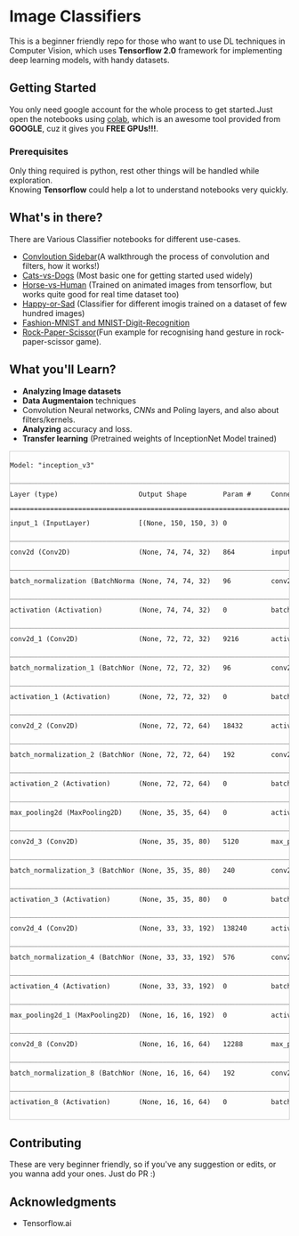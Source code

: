 # Image Classifiers
This is a beginner friendly repo for those who want to use DL techniques in Computer Vision, which uses **Tensorflow 2.0** framework for implementing deep learning models, with handy datasets.</br>

## Getting Started

You only need google account for the whole process to get started.Just open the notebooks using [ colab](https://colab.research.google.com/), which is an awesome tool provided from **GOOGLE**, cuz it gives you **FREE GPUs!!!**.

### Prerequisites

Only thing required is python, rest other things will be handled while exploration.</br> Knowing **Tensorflow** could help a lot to understand notebooks very quickly.

## What's in there?

There are Various Classifier notebooks for different use-cases.</br>

- [Convloution Sidebar](https://github.com/kb10241024/CLASSIFIER_MODELS/blob/master/Convolutions_Sidebar.ipynb)(A walkthrough the process of convolution and filters, how it works!) 
- [Cats-vs-Dogs](https://github.com/kb10241024/CLASSIFIER_MODELS/tree/master/Cats-Vs-Dogs) (Most basic one for getting started used widely)
- [Horse-vs-Human](https://github.com/kb10241024/CLASSIFIER_MODELS/tree/master/Horse-or-Human) (Trained on animated images from tensorflow, but works quite good for real time dataset too)
- [Happy-or-Sad](https://github.com/kb10241024/CLASSIFIER_MODELS/tree/master/Happy-or-sad) (Classifier for different imogis trained on a dataset of few hundred images)	
- [Fashion-MNIST and MNIST-Digit-Recognition](https://github.com/kb10241024/CLASSIFIER_MODELS/tree/master/000Multiclass_Classification/MNIST-and-Fashion_MNIST)	
- [Rock-Paper-Scissor](https://github.com/kb10241024/CLASSIFIER_MODELS/tree/master/000Multiclass_Classification/Rock-Paper-Scissor)(Fun example for recognising hand gesture in rock-paper-scissor game).

## What you'll Learn?

* **Analyzing Image datasets**
* **Data Augmentaion** techniques
* Convolution Neural networks, *CNNs* and Poling layers, and also about filters/kernels.
* **Analyzing** accuracy and loss.
* **Transfer learning** (Pretrained weights of InceptionNet Model trained)
<div style="height:1200px;border:1px solid #ccc;font:12px/26px Georgia, Garamond, Serif;overflow:auto;">
<pre>Model: "inception_v3"
__________________________________________________________________________________________________
Layer (type)                    Output Shape         Param #     Connected to                     
==================================================================================================
input_1 (InputLayer)            [(None, 150, 150, 3) 0                                            
__________________________________________________________________________________________________
conv2d (Conv2D)                 (None, 74, 74, 32)   864         input_1[0][0]                    
__________________________________________________________________________________________________
batch_normalization (BatchNorma (None, 74, 74, 32)   96          conv2d[0][0]                     
__________________________________________________________________________________________________
activation (Activation)         (None, 74, 74, 32)   0           batch_normalization[0][0]        
__________________________________________________________________________________________________
conv2d_1 (Conv2D)               (None, 72, 72, 32)   9216        activation[0][0]                 
__________________________________________________________________________________________________
batch_normalization_1 (BatchNor (None, 72, 72, 32)   96          conv2d_1[0][0]                   
__________________________________________________________________________________________________
activation_1 (Activation)       (None, 72, 72, 32)   0           batch_normalization_1[0][0]      
__________________________________________________________________________________________________
conv2d_2 (Conv2D)               (None, 72, 72, 64)   18432       activation_1[0][0]               
__________________________________________________________________________________________________
batch_normalization_2 (BatchNor (None, 72, 72, 64)   192         conv2d_2[0][0]                   
__________________________________________________________________________________________________
activation_2 (Activation)       (None, 72, 72, 64)   0           batch_normalization_2[0][0]      
__________________________________________________________________________________________________
max_pooling2d (MaxPooling2D)    (None, 35, 35, 64)   0           activation_2[0][0]               
__________________________________________________________________________________________________
conv2d_3 (Conv2D)               (None, 35, 35, 80)   5120        max_pooling2d[0][0]              
__________________________________________________________________________________________________
batch_normalization_3 (BatchNor (None, 35, 35, 80)   240         conv2d_3[0][0]                   
__________________________________________________________________________________________________
activation_3 (Activation)       (None, 35, 35, 80)   0           batch_normalization_3[0][0]      
__________________________________________________________________________________________________
conv2d_4 (Conv2D)               (None, 33, 33, 192)  138240      activation_3[0][0]               
__________________________________________________________________________________________________
batch_normalization_4 (BatchNor (None, 33, 33, 192)  576         conv2d_4[0][0]                   
__________________________________________________________________________________________________
activation_4 (Activation)       (None, 33, 33, 192)  0           batch_normalization_4[0][0]      
__________________________________________________________________________________________________
max_pooling2d_1 (MaxPooling2D)  (None, 16, 16, 192)  0           activation_4[0][0]               
__________________________________________________________________________________________________
conv2d_8 (Conv2D)               (None, 16, 16, 64)   12288       max_pooling2d_1[0][0]            
__________________________________________________________________________________________________
batch_normalization_8 (BatchNor (None, 16, 16, 64)   192         conv2d_8[0][0]                   
__________________________________________________________________________________________________
activation_8 (Activation)       (None, 16, 16, 64)   0           batch_normalization_8[0][0]      
__________________________________________________________________________________________________
conv2d_6 (Conv2D)               (None, 16, 16, 48)   9216        max_pooling2d_1[0][0]            
__________________________________________________________________________________________________
conv2d_9 (Conv2D)               (None, 16, 16, 96)   55296       activation_8[0][0]               
__________________________________________________________________________________________________
batch_normalization_6 (BatchNor (None, 16, 16, 48)   144         conv2d_6[0][0]                   
__________________________________________________________________________________________________
batch_normalization_9 (BatchNor (None, 16, 16, 96)   288         conv2d_9[0][0]                   
__________________________________________________________________________________________________
activation_6 (Activation)       (None, 16, 16, 48)   0           batch_normalization_6[0][0]      
__________________________________________________________________________________________________
activation_9 (Activation)       (None, 16, 16, 96)   0           batch_normalization_9[0][0]      
__________________________________________________________________________________________________
average_pooling2d (AveragePooli (None, 16, 16, 192)  0           max_pooling2d_1[0][0]            
__________________________________________________________________________________________________
conv2d_5 (Conv2D)               (None, 16, 16, 64)   12288       max_pooling2d_1[0][0]            
__________________________________________________________________________________________________
conv2d_7 (Conv2D)               (None, 16, 16, 64)   76800       activation_6[0][0]               
__________________________________________________________________________________________________
conv2d_10 (Conv2D)              (None, 16, 16, 96)   82944       activation_9[0][0]               
__________________________________________________________________________________________________
conv2d_11 (Conv2D)              (None, 16, 16, 32)   6144        average_pooling2d[0][0]          
__________________________________________________________________________________________________
batch_normalization_5 (BatchNor (None, 16, 16, 64)   192         conv2d_5[0][0]                   
__________________________________________________________________________________________________
batch_normalization_7 (BatchNor (None, 16, 16, 64)   192         conv2d_7[0][0]                   
__________________________________________________________________________________________________
batch_normalization_10 (BatchNo (None, 16, 16, 96)   288         conv2d_10[0][0]                  
__________________________________________________________________________________________________
batch_normalization_11 (BatchNo (None, 16, 16, 32)   96          conv2d_11[0][0]                  
__________________________________________________________________________________________________
activation_5 (Activation)       (None, 16, 16, 64)   0           batch_normalization_5[0][0]      
__________________________________________________________________________________________________
activation_7 (Activation)       (None, 16, 16, 64)   0           batch_normalization_7[0][0]      
__________________________________________________________________________________________________
activation_10 (Activation)      (None, 16, 16, 96)   0           batch_normalization_10[0][0]     
__________________________________________________________________________________________________
activation_11 (Activation)      (None, 16, 16, 32)   0           batch_normalization_11[0][0]     
__________________________________________________________________________________________________
mixed0 (Concatenate)            (None, 16, 16, 256)  0           activation_5[0][0]               
                                                                 activation_7[0][0]               
                                                                 activation_10[0][0]              
                                                                 activation_11[0][0]              
__________________________________________________________________________________________________
conv2d_15 (Conv2D)              (None, 16, 16, 64)   16384       mixed0[0][0]                     
__________________________________________________________________________________________________
batch_normalization_15 (BatchNo (None, 16, 16, 64)   192         conv2d_15[0][0]                  
__________________________________________________________________________________________________
activation_15 (Activation)      (None, 16, 16, 64)   0           batch_normalization_15[0][0]     
__________________________________________________________________________________________________
conv2d_13 (Conv2D)              (None, 16, 16, 48)   12288       mixed0[0][0]                     
__________________________________________________________________________________________________
conv2d_16 (Conv2D)              (None, 16, 16, 96)   55296       activation_15[0][0]              
__________________________________________________________________________________________________
batch_normalization_13 (BatchNo (None, 16, 16, 48)   144         conv2d_13[0][0]                  
__________________________________________________________________________________________________
batch_normalization_16 (BatchNo (None, 16, 16, 96)   288         conv2d_16[0][0]                  
__________________________________________________________________________________________________
activation_13 (Activation)      (None, 16, 16, 48)   0           batch_normalization_13[0][0]     
__________________________________________________________________________________________________
activation_16 (Activation)      (None, 16, 16, 96)   0           batch_normalization_16[0][0]     
__________________________________________________________________________________________________
average_pooling2d_1 (AveragePoo (None, 16, 16, 256)  0           mixed0[0][0]                     
__________________________________________________________________________________________________
conv2d_12 (Conv2D)              (None, 16, 16, 64)   16384       mixed0[0][0]                     
__________________________________________________________________________________________________
conv2d_14 (Conv2D)              (None, 16, 16, 64)   76800       activation_13[0][0]              
__________________________________________________________________________________________________
conv2d_17 (Conv2D)              (None, 16, 16, 96)   82944       activation_16[0][0]              
__________________________________________________________________________________________________
conv2d_18 (Conv2D)              (None, 16, 16, 64)   16384       average_pooling2d_1[0][0]        
__________________________________________________________________________________________________
batch_normalization_12 (BatchNo (None, 16, 16, 64)   192         conv2d_12[0][0]                  
__________________________________________________________________________________________________
batch_normalization_14 (BatchNo (None, 16, 16, 64)   192         conv2d_14[0][0]                  
__________________________________________________________________________________________________
batch_normalization_17 (BatchNo (None, 16, 16, 96)   288         conv2d_17[0][0]                  
__________________________________________________________________________________________________
batch_normalization_18 (BatchNo (None, 16, 16, 64)   192         conv2d_18[0][0]                  
__________________________________________________________________________________________________
activation_12 (Activation)      (None, 16, 16, 64)   0           batch_normalization_12[0][0]     
__________________________________________________________________________________________________
activation_14 (Activation)      (None, 16, 16, 64)   0           batch_normalization_14[0][0]     
__________________________________________________________________________________________________
activation_17 (Activation)      (None, 16, 16, 96)   0           batch_normalization_17[0][0]     
__________________________________________________________________________________________________
activation_18 (Activation)      (None, 16, 16, 64)   0           batch_normalization_18[0][0]     
__________________________________________________________________________________________________
mixed1 (Concatenate)            (None, 16, 16, 288)  0           activation_12[0][0]              
                                                                 activation_14[0][0]              
                                                                 activation_17[0][0]              
                                                                 activation_18[0][0]              
__________________________________________________________________________________________________
conv2d_22 (Conv2D)              (None, 16, 16, 64)   18432       mixed1[0][0]                     
__________________________________________________________________________________________________
batch_normalization_22 (BatchNo (None, 16, 16, 64)   192         conv2d_22[0][0]                  
__________________________________________________________________________________________________
activation_22 (Activation)      (None, 16, 16, 64)   0           batch_normalization_22[0][0]     
__________________________________________________________________________________________________
conv2d_20 (Conv2D)              (None, 16, 16, 48)   13824       mixed1[0][0]                     
__________________________________________________________________________________________________
conv2d_23 (Conv2D)              (None, 16, 16, 96)   55296       activation_22[0][0]              
__________________________________________________________________________________________________
batch_normalization_20 (BatchNo (None, 16, 16, 48)   144         conv2d_20[0][0]                  
__________________________________________________________________________________________________
batch_normalization_23 (BatchNo (None, 16, 16, 96)   288         conv2d_23[0][0]                  
__________________________________________________________________________________________________
activation_20 (Activation)      (None, 16, 16, 48)   0           batch_normalization_20[0][0]     
__________________________________________________________________________________________________
activation_23 (Activation)      (None, 16, 16, 96)   0           batch_normalization_23[0][0]     
__________________________________________________________________________________________________
average_pooling2d_2 (AveragePoo (None, 16, 16, 288)  0           mixed1[0][0]                     
__________________________________________________________________________________________________
conv2d_19 (Conv2D)              (None, 16, 16, 64)   18432       mixed1[0][0]                     
__________________________________________________________________________________________________
conv2d_21 (Conv2D)              (None, 16, 16, 64)   76800       activation_20[0][0]              
__________________________________________________________________________________________________
conv2d_24 (Conv2D)              (None, 16, 16, 96)   82944       activation_23[0][0]              
__________________________________________________________________________________________________
conv2d_25 (Conv2D)              (None, 16, 16, 64)   18432       average_pooling2d_2[0][0]        
__________________________________________________________________________________________________
batch_normalization_19 (BatchNo (None, 16, 16, 64)   192         conv2d_19[0][0]                  
__________________________________________________________________________________________________
batch_normalization_21 (BatchNo (None, 16, 16, 64)   192         conv2d_21[0][0]                  
__________________________________________________________________________________________________
batch_normalization_24 (BatchNo (None, 16, 16, 96)   288         conv2d_24[0][0]                  
__________________________________________________________________________________________________
batch_normalization_25 (BatchNo (None, 16, 16, 64)   192         conv2d_25[0][0]                  
__________________________________________________________________________________________________
activation_19 (Activation)      (None, 16, 16, 64)   0           batch_normalization_19[0][0]     
__________________________________________________________________________________________________
activation_21 (Activation)      (None, 16, 16, 64)   0           batch_normalization_21[0][0]     
__________________________________________________________________________________________________
activation_24 (Activation)      (None, 16, 16, 96)   0           batch_normalization_24[0][0]     
__________________________________________________________________________________________________
activation_25 (Activation)      (None, 16, 16, 64)   0           batch_normalization_25[0][0]     
__________________________________________________________________________________________________
mixed2 (Concatenate)            (None, 16, 16, 288)  0           activation_19[0][0]              
                                                                 activation_21[0][0]              
                                                                 activation_24[0][0]              
                                                                 activation_25[0][0]              
__________________________________________________________________________________________________
conv2d_27 (Conv2D)              (None, 16, 16, 64)   18432       mixed2[0][0]                     
__________________________________________________________________________________________________
batch_normalization_27 (BatchNo (None, 16, 16, 64)   192         conv2d_27[0][0]                  
__________________________________________________________________________________________________
activation_27 (Activation)      (None, 16, 16, 64)   0           batch_normalization_27[0][0]     
__________________________________________________________________________________________________
conv2d_28 (Conv2D)              (None, 16, 16, 96)   55296       activation_27[0][0]              
__________________________________________________________________________________________________
batch_normalization_28 (BatchNo (None, 16, 16, 96)   288         conv2d_28[0][0]                  
__________________________________________________________________________________________________
activation_28 (Activation)      (None, 16, 16, 96)   0           batch_normalization_28[0][0]     
__________________________________________________________________________________________________
conv2d_26 (Conv2D)              (None, 7, 7, 384)    995328      mixed2[0][0]                     
__________________________________________________________________________________________________
conv2d_29 (Conv2D)              (None, 7, 7, 96)     82944       activation_28[0][0]              
__________________________________________________________________________________________________
batch_normalization_26 (BatchNo (None, 7, 7, 384)    1152        conv2d_26[0][0]                  
__________________________________________________________________________________________________
batch_normalization_29 (BatchNo (None, 7, 7, 96)     288         conv2d_29[0][0]                  
__________________________________________________________________________________________________
activation_26 (Activation)      (None, 7, 7, 384)    0           batch_normalization_26[0][0]     
__________________________________________________________________________________________________
activation_29 (Activation)      (None, 7, 7, 96)     0           batch_normalization_29[0][0]     
__________________________________________________________________________________________________
max_pooling2d_2 (MaxPooling2D)  (None, 7, 7, 288)    0           mixed2[0][0]                     
__________________________________________________________________________________________________
mixed3 (Concatenate)            (None, 7, 7, 768)    0           activation_26[0][0]              
                                                                 activation_29[0][0]              
                                                                 max_pooling2d_2[0][0]            
__________________________________________________________________________________________________
conv2d_34 (Conv2D)              (None, 7, 7, 128)    98304       mixed3[0][0]                     
__________________________________________________________________________________________________
batch_normalization_34 (BatchNo (None, 7, 7, 128)    384         conv2d_34[0][0]                  
__________________________________________________________________________________________________
activation_34 (Activation)      (None, 7, 7, 128)    0           batch_normalization_34[0][0]     
__________________________________________________________________________________________________
conv2d_35 (Conv2D)              (None, 7, 7, 128)    114688      activation_34[0][0]              
__________________________________________________________________________________________________
batch_normalization_35 (BatchNo (None, 7, 7, 128)    384         conv2d_35[0][0]                  
__________________________________________________________________________________________________
activation_35 (Activation)      (None, 7, 7, 128)    0           batch_normalization_35[0][0]     
__________________________________________________________________________________________________
conv2d_31 (Conv2D)              (None, 7, 7, 128)    98304       mixed3[0][0]                     
__________________________________________________________________________________________________
conv2d_36 (Conv2D)              (None, 7, 7, 128)    114688      activation_35[0][0]              
__________________________________________________________________________________________________
batch_normalization_31 (BatchNo (None, 7, 7, 128)    384         conv2d_31[0][0]                  
__________________________________________________________________________________________________
batch_normalization_36 (BatchNo (None, 7, 7, 128)    384         conv2d_36[0][0]                  
__________________________________________________________________________________________________
activation_31 (Activation)      (None, 7, 7, 128)    0           batch_normalization_31[0][0]     
__________________________________________________________________________________________________
activation_36 (Activation)      (None, 7, 7, 128)    0           batch_normalization_36[0][0]     
__________________________________________________________________________________________________
conv2d_32 (Conv2D)              (None, 7, 7, 128)    114688      activation_31[0][0]              
__________________________________________________________________________________________________
conv2d_37 (Conv2D)              (None, 7, 7, 128)    114688      activation_36[0][0]              
__________________________________________________________________________________________________
batch_normalization_32 (BatchNo (None, 7, 7, 128)    384         conv2d_32[0][0]                  
__________________________________________________________________________________________________
batch_normalization_37 (BatchNo (None, 7, 7, 128)    384         conv2d_37[0][0]                  
__________________________________________________________________________________________________
activation_32 (Activation)      (None, 7, 7, 128)    0           batch_normalization_32[0][0]     
__________________________________________________________________________________________________
activation_37 (Activation)      (None, 7, 7, 128)    0           batch_normalization_37[0][0]     
__________________________________________________________________________________________________
average_pooling2d_3 (AveragePoo (None, 7, 7, 768)    0           mixed3[0][0]                     
__________________________________________________________________________________________________
conv2d_30 (Conv2D)              (None, 7, 7, 192)    147456      mixed3[0][0]                     
__________________________________________________________________________________________________
conv2d_33 (Conv2D)              (None, 7, 7, 192)    172032      activation_32[0][0]              
__________________________________________________________________________________________________
conv2d_38 (Conv2D)              (None, 7, 7, 192)    172032      activation_37[0][0]              
__________________________________________________________________________________________________
conv2d_39 (Conv2D)              (None, 7, 7, 192)    147456      average_pooling2d_3[0][0]        
__________________________________________________________________________________________________
batch_normalization_30 (BatchNo (None, 7, 7, 192)    576         conv2d_30[0][0]                  
__________________________________________________________________________________________________
batch_normalization_33 (BatchNo (None, 7, 7, 192)    576         conv2d_33[0][0]                  
__________________________________________________________________________________________________
batch_normalization_38 (BatchNo (None, 7, 7, 192)    576         conv2d_38[0][0]                  
__________________________________________________________________________________________________
batch_normalization_39 (BatchNo (None, 7, 7, 192)    576         conv2d_39[0][0]                  
__________________________________________________________________________________________________
activation_30 (Activation)      (None, 7, 7, 192)    0           batch_normalization_30[0][0]     
__________________________________________________________________________________________________
activation_33 (Activation)      (None, 7, 7, 192)    0           batch_normalization_33[0][0]     
__________________________________________________________________________________________________
activation_38 (Activation)      (None, 7, 7, 192)    0           batch_normalization_38[0][0]     
__________________________________________________________________________________________________
activation_39 (Activation)      (None, 7, 7, 192)    0           batch_normalization_39[0][0]     
__________________________________________________________________________________________________
mixed4 (Concatenate)            (None, 7, 7, 768)    0           activation_30[0][0]              
                                                                 activation_33[0][0]              
                                                                 activation_38[0][0]              
                                                                 activation_39[0][0]              
__________________________________________________________________________________________________
conv2d_44 (Conv2D)              (None, 7, 7, 160)    122880      mixed4[0][0]                     
__________________________________________________________________________________________________
batch_normalization_44 (BatchNo (None, 7, 7, 160)    480         conv2d_44[0][0]                  
__________________________________________________________________________________________________
activation_44 (Activation)      (None, 7, 7, 160)    0           batch_normalization_44[0][0]     
__________________________________________________________________________________________________
conv2d_45 (Conv2D)              (None, 7, 7, 160)    179200      activation_44[0][0]              
__________________________________________________________________________________________________
batch_normalization_45 (BatchNo (None, 7, 7, 160)    480         conv2d_45[0][0]                  
__________________________________________________________________________________________________
activation_45 (Activation)      (None, 7, 7, 160)    0           batch_normalization_45[0][0]     
__________________________________________________________________________________________________
conv2d_41 (Conv2D)              (None, 7, 7, 160)    122880      mixed4[0][0]                     
__________________________________________________________________________________________________
conv2d_46 (Conv2D)              (None, 7, 7, 160)    179200      activation_45[0][0]              
__________________________________________________________________________________________________
batch_normalization_41 (BatchNo (None, 7, 7, 160)    480         conv2d_41[0][0]                  
__________________________________________________________________________________________________
batch_normalization_46 (BatchNo (None, 7, 7, 160)    480         conv2d_46[0][0]                  
__________________________________________________________________________________________________
activation_41 (Activation)      (None, 7, 7, 160)    0           batch_normalization_41[0][0]     
__________________________________________________________________________________________________
activation_46 (Activation)      (None, 7, 7, 160)    0           batch_normalization_46[0][0]     
__________________________________________________________________________________________________
conv2d_42 (Conv2D)              (None, 7, 7, 160)    179200      activation_41[0][0]              
__________________________________________________________________________________________________
conv2d_47 (Conv2D)              (None, 7, 7, 160)    179200      activation_46[0][0]              
__________________________________________________________________________________________________
batch_normalization_42 (BatchNo (None, 7, 7, 160)    480         conv2d_42[0][0]                  
__________________________________________________________________________________________________
batch_normalization_47 (BatchNo (None, 7, 7, 160)    480         conv2d_47[0][0]                  
__________________________________________________________________________________________________
activation_42 (Activation)      (None, 7, 7, 160)    0           batch_normalization_42[0][0]     
__________________________________________________________________________________________________
activation_47 (Activation)      (None, 7, 7, 160)    0           batch_normalization_47[0][0]     
__________________________________________________________________________________________________
average_pooling2d_4 (AveragePoo (None, 7, 7, 768)    0           mixed4[0][0]                     
__________________________________________________________________________________________________
conv2d_40 (Conv2D)              (None, 7, 7, 192)    147456      mixed4[0][0]                     
__________________________________________________________________________________________________
conv2d_43 (Conv2D)              (None, 7, 7, 192)    215040      activation_42[0][0]              
__________________________________________________________________________________________________
conv2d_48 (Conv2D)              (None, 7, 7, 192)    215040      activation_47[0][0]              
__________________________________________________________________________________________________
conv2d_49 (Conv2D)              (None, 7, 7, 192)    147456      average_pooling2d_4[0][0]        
__________________________________________________________________________________________________
batch_normalization_40 (BatchNo (None, 7, 7, 192)    576         conv2d_40[0][0]                  
__________________________________________________________________________________________________
batch_normalization_43 (BatchNo (None, 7, 7, 192)    576         conv2d_43[0][0]                  
__________________________________________________________________________________________________
batch_normalization_48 (BatchNo (None, 7, 7, 192)    576         conv2d_48[0][0]                  
__________________________________________________________________________________________________
batch_normalization_49 (BatchNo (None, 7, 7, 192)    576         conv2d_49[0][0]                  
__________________________________________________________________________________________________
activation_40 (Activation)      (None, 7, 7, 192)    0           batch_normalization_40[0][0]     
__________________________________________________________________________________________________
activation_43 (Activation)      (None, 7, 7, 192)    0           batch_normalization_43[0][0]     
__________________________________________________________________________________________________
activation_48 (Activation)      (None, 7, 7, 192)    0           batch_normalization_48[0][0]     
__________________________________________________________________________________________________
activation_49 (Activation)      (None, 7, 7, 192)    0           batch_normalization_49[0][0]     
__________________________________________________________________________________________________
mixed5 (Concatenate)            (None, 7, 7, 768)    0           activation_40[0][0]              
                                                                 activation_43[0][0]              
                                                                 activation_48[0][0]              
                                                                 activation_49[0][0]              
__________________________________________________________________________________________________
conv2d_54 (Conv2D)              (None, 7, 7, 160)    122880      mixed5[0][0]                     
__________________________________________________________________________________________________
batch_normalization_54 (BatchNo (None, 7, 7, 160)    480         conv2d_54[0][0]                  
__________________________________________________________________________________________________
activation_54 (Activation)      (None, 7, 7, 160)    0           batch_normalization_54[0][0]     
__________________________________________________________________________________________________
conv2d_55 (Conv2D)              (None, 7, 7, 160)    179200      activation_54[0][0]              
__________________________________________________________________________________________________
batch_normalization_55 (BatchNo (None, 7, 7, 160)    480         conv2d_55[0][0]                  
__________________________________________________________________________________________________
activation_55 (Activation)      (None, 7, 7, 160)    0           batch_normalization_55[0][0]     
__________________________________________________________________________________________________
conv2d_51 (Conv2D)              (None, 7, 7, 160)    122880      mixed5[0][0]                     
__________________________________________________________________________________________________
conv2d_56 (Conv2D)              (None, 7, 7, 160)    179200      activation_55[0][0]              
__________________________________________________________________________________________________
batch_normalization_51 (BatchNo (None, 7, 7, 160)    480         conv2d_51[0][0]                  
__________________________________________________________________________________________________
batch_normalization_56 (BatchNo (None, 7, 7, 160)    480         conv2d_56[0][0]                  
__________________________________________________________________________________________________
activation_51 (Activation)      (None, 7, 7, 160)    0           batch_normalization_51[0][0]     
__________________________________________________________________________________________________
activation_56 (Activation)      (None, 7, 7, 160)    0           batch_normalization_56[0][0]     
__________________________________________________________________________________________________
conv2d_52 (Conv2D)              (None, 7, 7, 160)    179200      activation_51[0][0]              
__________________________________________________________________________________________________
conv2d_57 (Conv2D)              (None, 7, 7, 160)    179200      activation_56[0][0]              
__________________________________________________________________________________________________
batch_normalization_52 (BatchNo (None, 7, 7, 160)    480         conv2d_52[0][0]                  
__________________________________________________________________________________________________
batch_normalization_57 (BatchNo (None, 7, 7, 160)    480         conv2d_57[0][0]                  
__________________________________________________________________________________________________
activation_52 (Activation)      (None, 7, 7, 160)    0           batch_normalization_52[0][0]     
__________________________________________________________________________________________________
activation_57 (Activation)      (None, 7, 7, 160)    0           batch_normalization_57[0][0]     
__________________________________________________________________________________________________
average_pooling2d_5 (AveragePoo (None, 7, 7, 768)    0           mixed5[0][0]                     
__________________________________________________________________________________________________
conv2d_50 (Conv2D)              (None, 7, 7, 192)    147456      mixed5[0][0]                     
__________________________________________________________________________________________________
conv2d_53 (Conv2D)              (None, 7, 7, 192)    215040      activation_52[0][0]              
__________________________________________________________________________________________________
conv2d_58 (Conv2D)              (None, 7, 7, 192)    215040      activation_57[0][0]              
__________________________________________________________________________________________________
conv2d_59 (Conv2D)              (None, 7, 7, 192)    147456      average_pooling2d_5[0][0]        
__________________________________________________________________________________________________
batch_normalization_50 (BatchNo (None, 7, 7, 192)    576         conv2d_50[0][0]                  
__________________________________________________________________________________________________
batch_normalization_53 (BatchNo (None, 7, 7, 192)    576         conv2d_53[0][0]                  
__________________________________________________________________________________________________
batch_normalization_58 (BatchNo (None, 7, 7, 192)    576         conv2d_58[0][0]                  
__________________________________________________________________________________________________
batch_normalization_59 (BatchNo (None, 7, 7, 192)    576         conv2d_59[0][0]                  
__________________________________________________________________________________________________
activation_50 (Activation)      (None, 7, 7, 192)    0           batch_normalization_50[0][0]     
__________________________________________________________________________________________________
activation_53 (Activation)      (None, 7, 7, 192)    0           batch_normalization_53[0][0]     
__________________________________________________________________________________________________
activation_58 (Activation)      (None, 7, 7, 192)    0           batch_normalization_58[0][0]     
__________________________________________________________________________________________________
activation_59 (Activation)      (None, 7, 7, 192)    0           batch_normalization_59[0][0]     
__________________________________________________________________________________________________
mixed6 (Concatenate)            (None, 7, 7, 768)    0           activation_50[0][0]              
                                                                 activation_53[0][0]              
                                                                 activation_58[0][0]              
                                                                 activation_59[0][0]              
__________________________________________________________________________________________________
conv2d_64 (Conv2D)              (None, 7, 7, 192)    147456      mixed6[0][0]                     
__________________________________________________________________________________________________
batch_normalization_64 (BatchNo (None, 7, 7, 192)    576         conv2d_64[0][0]                  
__________________________________________________________________________________________________
activation_64 (Activation)      (None, 7, 7, 192)    0           batch_normalization_64[0][0]     
__________________________________________________________________________________________________
conv2d_65 (Conv2D)              (None, 7, 7, 192)    258048      activation_64[0][0]              
__________________________________________________________________________________________________
batch_normalization_65 (BatchNo (None, 7, 7, 192)    576         conv2d_65[0][0]                  
__________________________________________________________________________________________________
activation_65 (Activation)      (None, 7, 7, 192)    0           batch_normalization_65[0][0]     
__________________________________________________________________________________________________
conv2d_61 (Conv2D)              (None, 7, 7, 192)    147456      mixed6[0][0]                     
__________________________________________________________________________________________________
conv2d_66 (Conv2D)              (None, 7, 7, 192)    258048      activation_65[0][0]              
__________________________________________________________________________________________________
batch_normalization_61 (BatchNo (None, 7, 7, 192)    576         conv2d_61[0][0]                  
__________________________________________________________________________________________________
batch_normalization_66 (BatchNo (None, 7, 7, 192)    576         conv2d_66[0][0]                  
__________________________________________________________________________________________________
activation_61 (Activation)      (None, 7, 7, 192)    0           batch_normalization_61[0][0]     
__________________________________________________________________________________________________
activation_66 (Activation)      (None, 7, 7, 192)    0           batch_normalization_66[0][0]     
__________________________________________________________________________________________________
conv2d_62 (Conv2D)              (None, 7, 7, 192)    258048      activation_61[0][0]              
__________________________________________________________________________________________________
conv2d_67 (Conv2D)              (None, 7, 7, 192)    258048      activation_66[0][0]              
__________________________________________________________________________________________________
batch_normalization_62 (BatchNo (None, 7, 7, 192)    576         conv2d_62[0][0]                  
__________________________________________________________________________________________________
batch_normalization_67 (BatchNo (None, 7, 7, 192)    576         conv2d_67[0][0]                  
__________________________________________________________________________________________________
activation_62 (Activation)      (None, 7, 7, 192)    0           batch_normalization_62[0][0]     
__________________________________________________________________________________________________
activation_67 (Activation)      (None, 7, 7, 192)    0           batch_normalization_67[0][0]     
__________________________________________________________________________________________________
average_pooling2d_6 (AveragePoo (None, 7, 7, 768)    0           mixed6[0][0]                     
__________________________________________________________________________________________________
conv2d_60 (Conv2D)              (None, 7, 7, 192)    147456      mixed6[0][0]                     
__________________________________________________________________________________________________
conv2d_63 (Conv2D)              (None, 7, 7, 192)    258048      activation_62[0][0]              
__________________________________________________________________________________________________
conv2d_68 (Conv2D)              (None, 7, 7, 192)    258048      activation_67[0][0]              
__________________________________________________________________________________________________
conv2d_69 (Conv2D)              (None, 7, 7, 192)    147456      average_pooling2d_6[0][0]        
__________________________________________________________________________________________________
batch_normalization_60 (BatchNo (None, 7, 7, 192)    576         conv2d_60[0][0]                  
__________________________________________________________________________________________________
batch_normalization_63 (BatchNo (None, 7, 7, 192)    576         conv2d_63[0][0]                  
__________________________________________________________________________________________________
batch_normalization_68 (BatchNo (None, 7, 7, 192)    576         conv2d_68[0][0]                  
__________________________________________________________________________________________________
batch_normalization_69 (BatchNo (None, 7, 7, 192)    576         conv2d_69[0][0]                  
__________________________________________________________________________________________________
activation_60 (Activation)      (None, 7, 7, 192)    0           batch_normalization_60[0][0]     
__________________________________________________________________________________________________
activation_63 (Activation)      (None, 7, 7, 192)    0           batch_normalization_63[0][0]     
__________________________________________________________________________________________________
activation_68 (Activation)      (None, 7, 7, 192)    0           batch_normalization_68[0][0]     
__________________________________________________________________________________________________
activation_69 (Activation)      (None, 7, 7, 192)    0           batch_normalization_69[0][0]     
__________________________________________________________________________________________________
mixed7 (Concatenate)            (None, 7, 7, 768)    0           activation_60[0][0]              
                                                                 activation_63[0][0]              
                                                                 activation_68[0][0]              
                                                                 activation_69[0][0]              
__________________________________________________________________________________________________
conv2d_72 (Conv2D)              (None, 7, 7, 192)    147456      mixed7[0][0]                     
__________________________________________________________________________________________________
batch_normalization_72 (BatchNo (None, 7, 7, 192)    576         conv2d_72[0][0]                  
__________________________________________________________________________________________________
activation_72 (Activation)      (None, 7, 7, 192)    0           batch_normalization_72[0][0]     
__________________________________________________________________________________________________
conv2d_73 (Conv2D)              (None, 7, 7, 192)    258048      activation_72[0][0]              
__________________________________________________________________________________________________
batch_normalization_73 (BatchNo (None, 7, 7, 192)    576         conv2d_73[0][0]                  
__________________________________________________________________________________________________
activation_73 (Activation)      (None, 7, 7, 192)    0           batch_normalization_73[0][0]     
__________________________________________________________________________________________________
conv2d_70 (Conv2D)              (None, 7, 7, 192)    147456      mixed7[0][0]                     
__________________________________________________________________________________________________
conv2d_74 (Conv2D)              (None, 7, 7, 192)    258048      activation_73[0][0]              
__________________________________________________________________________________________________
batch_normalization_70 (BatchNo (None, 7, 7, 192)    576         conv2d_70[0][0]                  
__________________________________________________________________________________________________
batch_normalization_74 (BatchNo (None, 7, 7, 192)    576         conv2d_74[0][0]                  
__________________________________________________________________________________________________
activation_70 (Activation)      (None, 7, 7, 192)    0           batch_normalization_70[0][0]     
__________________________________________________________________________________________________
activation_74 (Activation)      (None, 7, 7, 192)    0           batch_normalization_74[0][0]     
__________________________________________________________________________________________________
conv2d_71 (Conv2D)              (None, 3, 3, 320)    552960      activation_70[0][0]              
__________________________________________________________________________________________________
conv2d_75 (Conv2D)              (None, 3, 3, 192)    331776      activation_74[0][0]              
__________________________________________________________________________________________________
batch_normalization_71 (BatchNo (None, 3, 3, 320)    960         conv2d_71[0][0]                  
__________________________________________________________________________________________________
batch_normalization_75 (BatchNo (None, 3, 3, 192)    576         conv2d_75[0][0]                  
__________________________________________________________________________________________________
activation_71 (Activation)      (None, 3, 3, 320)    0           batch_normalization_71[0][0]     
__________________________________________________________________________________________________
activation_75 (Activation)      (None, 3, 3, 192)    0           batch_normalization_75[0][0]     
__________________________________________________________________________________________________
max_pooling2d_3 (MaxPooling2D)  (None, 3, 3, 768)    0           mixed7[0][0]                     
__________________________________________________________________________________________________
mixed8 (Concatenate)            (None, 3, 3, 1280)   0           activation_71[0][0]              
                                                                 activation_75[0][0]              
                                                                 max_pooling2d_3[0][0]            
__________________________________________________________________________________________________
conv2d_80 (Conv2D)              (None, 3, 3, 448)    573440      mixed8[0][0]                     
__________________________________________________________________________________________________
batch_normalization_80 (BatchNo (None, 3, 3, 448)    1344        conv2d_80[0][0]                  
__________________________________________________________________________________________________
activation_80 (Activation)      (None, 3, 3, 448)    0           batch_normalization_80[0][0]     
__________________________________________________________________________________________________
conv2d_77 (Conv2D)              (None, 3, 3, 384)    491520      mixed8[0][0]                     
__________________________________________________________________________________________________
conv2d_81 (Conv2D)              (None, 3, 3, 384)    1548288     activation_80[0][0]              
__________________________________________________________________________________________________
batch_normalization_77 (BatchNo (None, 3, 3, 384)    1152        conv2d_77[0][0]                  
__________________________________________________________________________________________________
batch_normalization_81 (BatchNo (None, 3, 3, 384)    1152        conv2d_81[0][0]                  
__________________________________________________________________________________________________
activation_77 (Activation)      (None, 3, 3, 384)    0           batch_normalization_77[0][0]     
__________________________________________________________________________________________________
activation_81 (Activation)      (None, 3, 3, 384)    0           batch_normalization_81[0][0]     
__________________________________________________________________________________________________
conv2d_78 (Conv2D)              (None, 3, 3, 384)    442368      activation_77[0][0]              
__________________________________________________________________________________________________
conv2d_79 (Conv2D)              (None, 3, 3, 384)    442368      activation_77[0][0]              
__________________________________________________________________________________________________
conv2d_82 (Conv2D)              (None, 3, 3, 384)    442368      activation_81[0][0]              
__________________________________________________________________________________________________
conv2d_83 (Conv2D)              (None, 3, 3, 384)    442368      activation_81[0][0]              
__________________________________________________________________________________________________
average_pooling2d_7 (AveragePoo (None, 3, 3, 1280)   0           mixed8[0][0]                     
__________________________________________________________________________________________________
conv2d_76 (Conv2D)              (None, 3, 3, 320)    409600      mixed8[0][0]                     
__________________________________________________________________________________________________
batch_normalization_78 (BatchNo (None, 3, 3, 384)    1152        conv2d_78[0][0]                  
__________________________________________________________________________________________________
batch_normalization_79 (BatchNo (None, 3, 3, 384)    1152        conv2d_79[0][0]                  
__________________________________________________________________________________________________
batch_normalization_82 (BatchNo (None, 3, 3, 384)    1152        conv2d_82[0][0]                  
__________________________________________________________________________________________________
batch_normalization_83 (BatchNo (None, 3, 3, 384)    1152        conv2d_83[0][0]                  
__________________________________________________________________________________________________
conv2d_84 (Conv2D)              (None, 3, 3, 192)    245760      average_pooling2d_7[0][0]        
__________________________________________________________________________________________________
batch_normalization_76 (BatchNo (None, 3, 3, 320)    960         conv2d_76[0][0]                  
__________________________________________________________________________________________________
activation_78 (Activation)      (None, 3, 3, 384)    0           batch_normalization_78[0][0]     
__________________________________________________________________________________________________
activation_79 (Activation)      (None, 3, 3, 384)    0           batch_normalization_79[0][0]     
__________________________________________________________________________________________________
activation_82 (Activation)      (None, 3, 3, 384)    0           batch_normalization_82[0][0]     
__________________________________________________________________________________________________
activation_83 (Activation)      (None, 3, 3, 384)    0           batch_normalization_83[0][0]     
__________________________________________________________________________________________________
batch_normalization_84 (BatchNo (None, 3, 3, 192)    576         conv2d_84[0][0]                  
__________________________________________________________________________________________________
activation_76 (Activation)      (None, 3, 3, 320)    0           batch_normalization_76[0][0]     
__________________________________________________________________________________________________
mixed9_0 (Concatenate)          (None, 3, 3, 768)    0           activation_78[0][0]              
                                                                 activation_79[0][0]              
__________________________________________________________________________________________________
concatenate (Concatenate)       (None, 3, 3, 768)    0           activation_82[0][0]              
                                                                 activation_83[0][0]              
__________________________________________________________________________________________________
activation_84 (Activation)      (None, 3, 3, 192)    0           batch_normalization_84[0][0]     
__________________________________________________________________________________________________
mixed9 (Concatenate)            (None, 3, 3, 2048)   0           activation_76[0][0]              
                                                                 mixed9_0[0][0]                   
                                                                 concatenate[0][0]                
                                                                 activation_84[0][0]              
__________________________________________________________________________________________________
conv2d_89 (Conv2D)              (None, 3, 3, 448)    917504      mixed9[0][0]                     
__________________________________________________________________________________________________
batch_normalization_89 (BatchNo (None, 3, 3, 448)    1344        conv2d_89[0][0]                  
__________________________________________________________________________________________________
activation_89 (Activation)      (None, 3, 3, 448)    0           batch_normalization_89[0][0]     
__________________________________________________________________________________________________
conv2d_86 (Conv2D)              (None, 3, 3, 384)    786432      mixed9[0][0]                     
__________________________________________________________________________________________________
conv2d_90 (Conv2D)              (None, 3, 3, 384)    1548288     activation_89[0][0]              
__________________________________________________________________________________________________
batch_normalization_86 (BatchNo (None, 3, 3, 384)    1152        conv2d_86[0][0]                  
__________________________________________________________________________________________________
batch_normalization_90 (BatchNo (None, 3, 3, 384)    1152        conv2d_90[0][0]                  
__________________________________________________________________________________________________
activation_86 (Activation)      (None, 3, 3, 384)    0           batch_normalization_86[0][0]     
__________________________________________________________________________________________________
activation_90 (Activation)      (None, 3, 3, 384)    0           batch_normalization_90[0][0]     
__________________________________________________________________________________________________
conv2d_87 (Conv2D)              (None, 3, 3, 384)    442368      activation_86[0][0]              
__________________________________________________________________________________________________
conv2d_88 (Conv2D)              (None, 3, 3, 384)    442368      activation_86[0][0]              
__________________________________________________________________________________________________
conv2d_91 (Conv2D)              (None, 3, 3, 384)    442368      activation_90[0][0]              
__________________________________________________________________________________________________
conv2d_92 (Conv2D)              (None, 3, 3, 384)    442368      activation_90[0][0]              
__________________________________________________________________________________________________
average_pooling2d_8 (AveragePoo (None, 3, 3, 2048)   0           mixed9[0][0]                     
__________________________________________________________________________________________________
conv2d_85 (Conv2D)              (None, 3, 3, 320)    655360      mixed9[0][0]                     
__________________________________________________________________________________________________
batch_normalization_87 (BatchNo (None, 3, 3, 384)    1152        conv2d_87[0][0]                  
__________________________________________________________________________________________________
batch_normalization_88 (BatchNo (None, 3, 3, 384)    1152        conv2d_88[0][0]                  
__________________________________________________________________________________________________
batch_normalization_91 (BatchNo (None, 3, 3, 384)    1152        conv2d_91[0][0]                  
__________________________________________________________________________________________________
batch_normalization_92 (BatchNo (None, 3, 3, 384)    1152        conv2d_92[0][0]                  
__________________________________________________________________________________________________
conv2d_93 (Conv2D)              (None, 3, 3, 192)    393216      average_pooling2d_8[0][0]        
__________________________________________________________________________________________________
batch_normalization_85 (BatchNo (None, 3, 3, 320)    960         conv2d_85[0][0]                  
__________________________________________________________________________________________________
activation_87 (Activation)      (None, 3, 3, 384)    0           batch_normalization_87[0][0]     
__________________________________________________________________________________________________
activation_88 (Activation)      (None, 3, 3, 384)    0           batch_normalization_88[0][0]     
__________________________________________________________________________________________________
activation_91 (Activation)      (None, 3, 3, 384)    0           batch_normalization_91[0][0]     
__________________________________________________________________________________________________
activation_92 (Activation)      (None, 3, 3, 384)    0           batch_normalization_92[0][0]     
__________________________________________________________________________________________________
batch_normalization_93 (BatchNo (None, 3, 3, 192)    576         conv2d_93[0][0]                  
__________________________________________________________________________________________________
activation_85 (Activation)      (None, 3, 3, 320)    0           batch_normalization_85[0][0]     
__________________________________________________________________________________________________
mixed9_1 (Concatenate)          (None, 3, 3, 768)    0           activation_87[0][0]              
                                                                 activation_88[0][0]              
__________________________________________________________________________________________________
concatenate_1 (Concatenate)     (None, 3, 3, 768)    0           activation_91[0][0]              
                                                                 activation_92[0][0]              
__________________________________________________________________________________________________
activation_93 (Activation)      (None, 3, 3, 192)    0           batch_normalization_93[0][0]     
__________________________________________________________________________________________________
mixed10 (Concatenate)           (None, 3, 3, 2048)   0           activation_85[0][0]              
                                                                 mixed9_1[0][0]                   
                                                                 concatenate_1[0][0]              
                                                                 activation_93[0][0]              
==================================================================================================
Total params: 21,802,784
Trainable params: 0
Non-trainable params: 21,802,784
__________________________________________________________________________________________________
last layer output shape:  (None, 7, 7, 768)</pre></div>

## Contributing

These are very beginner friendly, so if you've any suggestion or edits, or you wanna add your ones. Just do PR :)

## Acknowledgments

* Tensorflow.ai

